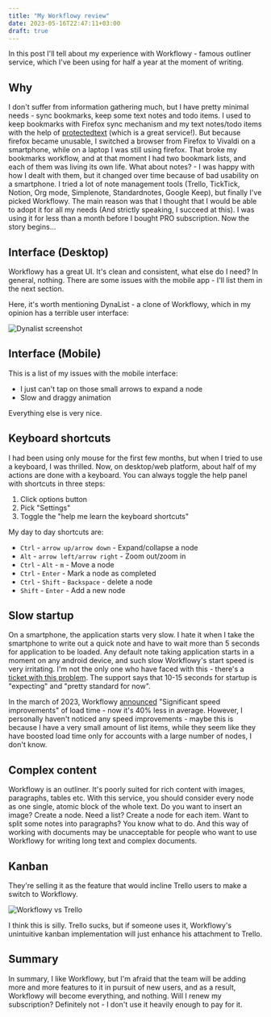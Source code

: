 ```yaml
---
title: "My Workflowy review"
date: 2023-05-16T22:47:11+03:00
draft: true
---
```


In this post I'll tell about my experience with Workflowy - 
famous outliner service, which I've been using for half
a year at the moment of writing.

<!--more-->

## Why

I don't suffer from information gathering much, but I have
pretty minimal needs - sync bookmarks, keep some text
notes and todo items. I used to keep bookmarks with
Firefox sync mechanism and my text notes/todo items with the 
help of [protectedtext](https://protectedtext.com) (which is
a great service!). But because firefox became unusable,
I switched a browser from Firefox to Vivaldi on a smartphone,
while on a laptop I was still using firefox. That broke my
bookmarks workflow, and at that moment I had two bookmark
lists, and each of them was living its own life.
What about notes? - I was happy with how I dealt with them, but
it changed over time because of bad usability on a smartphone.
I tried a lot of note management tools (Trello, TickTick, Notion, Org mode,
Simplenote, Standardnotes, Google Keep), but finally I've picked Workflowy.
The main reason was that I thought that I would be able to adopt it for all my
needs (And strictly speaking, I succeed at this). I was using
it for less than a month before I bought PRO subscription. Now the story
begins...


## Interface (Desktop)

Workflowy has a great UI. It's clean and consistent, what else
do I need? In general, nothing. There are some issues
with the mobile app - I'll list them in the next section.

Here, it's worth mentioning DynaList - a clone of Workflowy,
which in my opinion has a terrible user interface:

![Dynalist screenshot](/posts/dynalist_1.png)

## Interface (Mobile)

This is a list of my issues with the mobile interface:

- I just can't tap on those small arrows to expand a node
- Slow and draggy animation

Everything else is very nice.

## Keyboard shortcuts

I had been using only mouse for the first few months, but when I
tried to use a keyboard, I was thrilled. Now,
on desktop/web platform, about half of my
actions are done with a keyboard. You can always
toggle the help panel with shortcuts in three steps:

1. Click options button
2. Pick "Settings"
3. Toggle the "help me learn the keyboard shortcuts"

My day to day shortcuts are:

- `Ctrl` - `arrow up/arrow down` - Expand/collapse a node
- `Alt` - `arrow left/arrow right` - Zoom out/zoom in
- `Ctrl` - `Alt` - `m` - Move a node
- `Ctrl` - `Enter` - Mark a node as completed
- `Ctrl` - `Shift` - `Backspace` - delete a node
- `Shift` - `Enter` - Add a new node

## Slow startup

On a smartphone, the application starts very slow.
I hate it when I take the smartphone to write out
a quick note and have to wait more than 5 seconds for
application to be loaded. Any default note taking
application starts in a moment on any android device, and such slow
Workflowy's start speed is very irritating.
I'm not the only one who have faced with this - there's a 
[ticket with this problem](https://workflowy.zendesk.com/hc/en-us/community/posts/4412153194900-Loading-time-too-long-). The support says that 10-15 seconds for startup is "expecting"
and "pretty standard for now".

In the march of 2023, Workflowy [announced](https://blog.workflowy.com/harder-better-faster-stronger-significant-startup-speed-improvements/) "Significant speed improvements" of
load time - now it's 40% less in average. However, I personally haven't
noticed any speed improvements - maybe this is because I have a very small
amount of list items, while they seem like they have boosted load time
only for accounts with a large number of nodes, I don't know.

## Complex content

Workflowy is an outliner. It's poorly suited
for rich content with images, paragraphs, tables etc.
With this service, you should consider every node
as one single, atomic block of the whole text. Do you
want to insert an image? Create a node. Need a list?
Create a node for each item. Want to split some notes into
paragraphs? You know what to do. And this way of working
with documents may be unacceptable for people who
want to use Workflowy for writing long text and
complex documents.

## Kanban

They're selling  it as the feature that
would incline Trello users to make a switch to Workflowy.

![Workflowy vs Trello](/posts/workflowy_trello.png)

I think this is silly. Trello sucks, but if someone uses it,
Workflowy's unintuitive kanban implementation will just
enhance his attachment to Trello.

## Summary

In summary, I like Workflowy, but I'm afraid that the team
will be adding more and more features to it in pursuit of
new users, and as a result, Workflowy will become everything, 
and nothing. Will I renew my subscription? Definitely not - 
I don't use it heavily enough to pay for it.